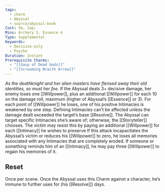 ```yaml
---
tags:
  - charm
  - Abyssal
  - source/abyssal-book
Cost: 5m, 1wp; 
Mins: Archery 5, Essence 4
Type: Supplemental
Keywords:
  - Decisive-only
  - Psyche
Duration: Instant
Prerequisite Charms:
  - "[[Gasp of Dead Gods]]"
  - "[[Screaming Wraith Arrow]]"
---
```

*As the deathknight and her alien masters have flensed away their old identities, so must her foe.*
If the Abyssal deals 3+ decisive damage, her enemy loses one [[Willpower]], plus an additional [[Willpower]] for each 10 on the damage roll, maximum (higher of Abyssal’s [[Essence]] or 3). For each point of [[Willpower]] he loses, one of his positive Intimacies is weakened by one step. Defining Intimacies can’t be affected unless the damage dealt exceeded the target’s base [[Resolve]]. The Abyssal can target specific Intimacies she’s aware of; otherwise, the [[Storyteller]] chooses. The victim may resist this by paying an additional [[Willpower]] for each [[Intimacy]] he wishes to preserve If this attack incapacitates the Abyssal’s victim or reduces his [[Willpower]] to zero, he loses all memories associated with any Intimacies that are completely eroded. If someone or something reminds him of an [[Intimacy]], he may pay three [[Willpower]] to regain his memories of it.
## Reset 
Once per scene. Once the Abyssal uses this Charm against a character, he’s immune to further uses for (his [[Resolve]]) days.